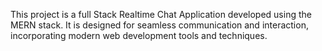
This project is a full Stack Realtime Chat Application developed using the MERN stack. It is designed for seamless communication and interaction, incorporating modern web development tools and techniques.
